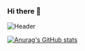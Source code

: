 ### Hi there 👋

![Header](./Gmenaa/your-header-image-name.png)

[![Anurag's GitHub stats](https://github-readme-stats.vercel.app/api?username=Gmenaa)](https://github.com/anuraghazra/github-readme-stats)
